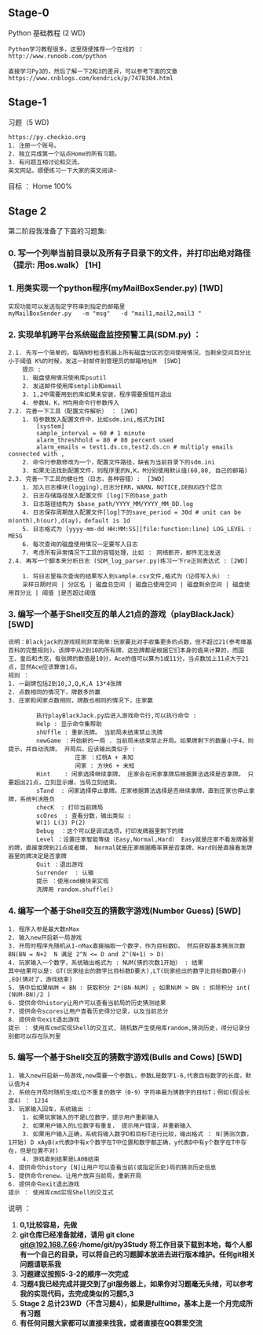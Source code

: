## Stage-0
Python 基础教程 (2 WD)

    Python学习教程很多，这里随便推荐一个在线的 ：
    http://www.runoob.com/python

    直接学习Py3的，然后了解一下2和3的差异，可以参考下面的文章
    https://www.cnblogs.com/kendrick/p/7478304.html


## Stage-1 
习题（5 WD)

    https://py.checkio.org
    1. 注册一个账号。
    2. 独立完成第一个站点Home的所有习题。
    3. 有问题互相讨论和交流。
    英文网站，顺便练习一下大家的英文阅读~
    
目标 ： Home 100%
     

## Stage 2
第二阶段我准备了下面的习题集:

### 0. 写一个列举当前目录以及所有子目录下的文件，并打印出绝对路径 （提示: 用os.walk）   [1H]

### 1. 用类实现一个python程序(myMailBoxSender.py) [1WD]        
    实现功能可以发送指定字符串到指定的邮箱里 
    myMailBoxSender.py   -m "msg"   -d "mail1,mail2,mail3 "

### 2. 实现单机跨平台系统磁盘监控预警工具(SDM.py) ：
    2.1. 先写一个简单的，每隔N秒检查机器上所有磁盘分区的空间使用情况，当剩余空间百分比小于阈值 K%的时候，发送一封邮件到管理员的邮箱地址M  [5WD]
        提示 :
        1. 磁盘使用情况使用库psutil
        2. 发送邮件使用库smtplib和email
        3. 1,2中需要用到的库如果未安装，程序需要报错并退出
        4. 参数N，K，M均用命令行参数传入
    2.2. 完善一下工具（配置文件解析） ： [2WD]
        1. 将参数放入配置文件中，比如sdm.ini,格式为INI 
            [system]
            sample_interval = 60 # 1 minute
            alarm_threshhold = 80 # 80 percent used
            alarm_emails = test1.ds.cn,test2.ds.cn # multiply emails connected with ,
        2. 命令行参数修改为一个，配置文件路径，缺省为当前目录下的sdm.ini
        3. 如果无法找到配置文件，则程序里的N,K，M分别使用默认值(60,80, 自己的邮箱)
    2.3. 完善一下工具的健壮性（日志，各种容错）:  [3WD]
        1. 加入日志模块(logging),日志分ERR，WARN，NOTICE,DEBUG四个层次
        2. 日志存储路径放入配置文件 [log]下的base_path
        3. 日志路径结构为 $base_path/YYYY_MM/YYYY_MM_DD.log
        4. 日志保存周期放入配置文件[log]下的save_period = 30d # unit can be m(onth),h(our),d(ay)，default is 1d
        5. 日志格式为 [yyyy-mm-dd HH:MM:SS][file:function:line] LOG_LEVEL : MESG
        6. 每次查询的磁盘使用情况一定要写入日志
        7. 考虑所有异常情况下工具的容错处理，比如 ： 网络断开，邮件无法发送
    2.4. 再写一个脚本来分析日志 (SDM_log_parser.py)练习一下re正则表达式 : [2WD]
     
        1. 将日志里每次查询的结果写入到sample.csv文件,格式为（记得写入头） : 
        采样日期时间 | 分区名 | 磁盘总空间 | 磁盘已使用空间 | 磁盘剩余空间 | 磁盘使用百分比 | 阈值 |是否超过阈值



### 3.  编写一个基于Shell交互的单人21点的游戏（playBlackJack）[5WD]

    说明：Blackjack的游戏规则非常简单:玩家要比对手收集更多的点数，但不超过21(参考维基百科的完整规则)。该牌中从2到10的所有牌，这些牌都是根据它们本身的值来计算的，而国王、皇后和杰克，每张牌的数值是10分，Ace的值可以算为1或11分，当点数加上11点大于21点，显然Ace应该算做1点。
    规则 ：
    1. 一副牌包括2到10,J,Q,K,A 13*4张牌   
    2. 点数相同的情况下，牌数多的赢
    3. 庄家和闲家点数相同，牌数也相同的情况下，庄家赢
            
            执行playBlackJack.py后进入游戏命令行,可以执行命令 :
            Help : 显示命令集帮助
            shUffle : 重新洗牌。 当前局未结束禁止洗牌
            newGame ：开始新的一局 . 当前局未结束禁止开局。如果牌剩下的数量小于4，则提示，并自动洗牌。 开局后，应该输出类似于 : 
                       庄家 ：红桃A + 未知
                       闲家 : 方块6 + 未知
            Hint    : 闲家选择继续拿牌。 庄家会在闲家拿牌后根据算法选择是否拿牌。 只要超出21点，立刻显示爆，当局立刻结束。
            sTand  : 闲家选择停止拿牌。庄家根据算法选择是否继续拿牌，直到庄家也停止拿牌，系统判决胜负
            checK  : 打印当前牌局
            scOres  : 查看分数，输出类似 : 
            W(1) L(3) P(2)
            Debug  ：这个可以是调试选项，打印发牌器里剩下的牌
            Level ：设置庄家智能等级（Easy,Normal,Hard） Easy就是庄家不看发牌器里的牌，直接拿牌到21点或者爆， Normal就是庄家根据概率算是否拿牌，Hard则是直接看发牌器里的牌决定是否拿牌
            Quit ：退出游戏
            Surrender  : 认输
            提示 ：使用cmd模块来实现
            洗牌用 random.shuffle()


### 4. 编写一个基于Shell交互的猜数字游戏(Number Guess) [5WD]

    1. 程序入参是最大数nMax
    2. 输入new开启新一局游戏
    3. 开局时程序先随机从1-nMax直接抽取一个数字，作为目标数D， 然后获取基本猜测次数 BN(BN = N+2  N 满足 2^N <= D and 2^(N+1) > D)
    4. 玩家输入一个数字，系统输出格式为 : NUM(猜的次数1开始） : 结果
    其中结果可以是: GT(玩家给出的数字比目标数D要大),LT(玩家给出的数字比目标数D要小) ,EQ(猜对了，游戏结束)
    5. 猜中后如果NUM < BN : 获取积分 2*(BN-NUM) ; 如果NUM > BN : 扣除积分 int( (NUM-BN)/2 )
    6. 提供命令history让用户可以查看当前局的历史猜测结果
    7. 提供命令scores让用户查看历史得分记录，以及当前总分
    8. 提供命令exit退出游戏
    提示 ： 使用库cmd实现Shell的交互式, 随机数产生使用库random,猜测历史，得分记录分别都可以存在队列里

### 5. 编写一个基于Shell交互的猜数字游戏(Bulls and Cows) [5WD]
   
    1. 输入new开启新一局游戏,new需要一个参数L，参数L是数字1-6,代表目标数字的长度，默认值为4
    2. 系统在开局时随机生成L位不重复的数字（0-9）字符串最为猜数字的目标T；例如(假设长度4) ： 1234
    3. 玩家输入回车，系统输出 ：
        1. 如果玩家输入的不是L位数字，提示用户重新输入
        2. 如果用户输入的L位数字有重复， 提示用户错误，并重新输入
        3. 如果用户输入正确，系统将输入数字D和目标T进行比较，输出格式 ： N(猜测次数，1开始) D xAyB(x代表D中有x个数字在T中位置和数字都正确，y代表D中有y个数字在T中存在，但是位置不对)
        4. 游戏直到结果是LA0B结束
    4. 提供命令history [N]让用户可以查看当前(或指定历史)局的猜测历史信息
    5. 提供命令renew，让用户放弃当前局，重新开局
    6. 提供命令exit退出游戏
    提示 ： 使用库cmd实现Shell的交互式 

 说明 ： 

   1. **0,1比较容易，先做**
   2. **git仓库已经准备就绪，请用 git clone git@192.168.7.66:/home/git/py3Study 将工作目录下载到本地，每个人都有一个自己的目录，可以将自己的习题脚本放进去进行版本维护。任何git相关问题请联系我**
   3. **习题建议按照5-3-2的顺序一次完成**
   4. **习题4我已经完成并提交到了git服务器上，如果你对习题毫无头绪，可以参考我的实现代码，去完成类似的习题5,3**
   5. **Stage 2 总计23WD（不含习题4），如果是fulltime，基本上是一个月完成所有习题**
   6. **有任何问题大家都可以直接来找我，或者直接在QQ群里交流**

